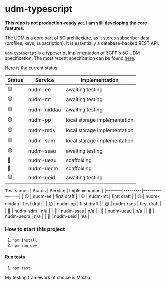 # udm-typescript

**This repo is not production-ready yet. I am still developing the core features.**

The UDM is a core part of 5G architecture, as it stores subscriber data (profiles, keys, subscription). It is essentially a database-backed REST API.

`udm-typescript` is a typescript implementation of 3GPP's 5G UDM specification. The most recent specification can be found [here](https://portal.3gpp.org/desktopmodules/Specifications/SpecificationDetails.aspx?specificationId=3342).

Here is the current status:

| Status | Service | Implementation |
|--------|---------|----------------|
| 🟡 | nudm-ee | awaiting testing |
| 🟡 | nudm-mt | awaiting testing |
| 🟡 | nudm-niddau | awaiting testing |
| 🟡 | nudm-pp | local storage implementation |
| 🟡 | nudm-rsds | local storage implementation |
| 🟡 | nudm-sdm | local storage implementation |
| 🟡 | nudm-ssau | awaiting testing |
| 🔴 | nudm-ueau | scaffolding |
| 🔴 | nudm-uecm | scaffolding |
| 🟡 | nudm-ueid | awaiting testing |


Test status:
| Status | Service | Implementation |
|--------|---------|----------------|
| 🟡 | nudm-ee | first draft |
| 🟡 | nudm-mt | first draft |
| 🟡 | nudm-niddau | first draft |
| 🟡 | nudm-pp | first draft |
| 🟡 | nudm-rsds | first draft |
| 🔴 | nudm-sdm | n/a |
| 🔴 | nudm-ssau | n/a |
| 🔴 | nudm-ueau | n/a |
| 🔴 | nudm-uecm | n/a |
| 🔴 | nudm-ueid | n/a |

### How to start this project
1. `npm install`
2. `npm run dev`

#### Run tests
1. `npm test`

My testing framework of choice is Mocha.
